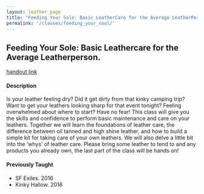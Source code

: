 ```yaml
---
layout: leather_page
title: "Feeding Your Sole: Basic LeatherCare for the Average LeatherPerson"
permalink: '/classes/feeding_your_soul/'
---
```


## Feeding Your Sole: Basic Leathercare for the Average Leatherperson.
<a href="/pdf/FeedingYourSoleHandout.pdf">handout link </a>

#### Description
Is your leather feeling dry? Did it get dirty from that kinky camping trip? Want to get your leathers looking sharp for that event tonight? Feeling overwhelmed about where to start? Have no fear! This class will give you the skills and confidence to perform basic maintenance and care on your leathers. Together we will learn the foundations of leather care, the difference between oil tanned and high shine leather, and how to build a simple kit for taking care of your own leathers. We will also delve a little bit into the ‘whys’ of leather care. Please bring some leather to tend to and any products you already own, the last part of the class will be hands on!

#### Previously Taught
- SF Exiles. 2016
- Kinky Hallow. 2016

<!-- #### Bio
{% include leather_bio.html %} -->
